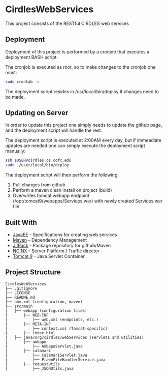 # CirdlesWebServices

This project consists of the RESTful CIRDLES web services

## Deployment

Deployment of this project is performed by a cronjob that executes a deployment BASH script.

The cronjob is executed as root, so to make changes to the cronjob one must: 

```BASH
sudo crontab -e
```
The deployment script resides in /usr/local/bin/deploy if changes need to be made.

## Updating on Server

In order to update this project one simply needs to update the github page, and the deployment script will handle the rest.

The deployment script is executed at 2:00AM every day, but if immeadiate updates are needed one can simply execute the deployment script manually:

```BASH
ssh $USER@cirdles.cs.cofc.edu
sudo ./user/local/bin/deploy
```

The deployment script will then perform the following:

1. Pull changes from github
2. Perform a maven clean install on project (build)
3. Overwrites tomcat webapp endpoint (/opt/tomcat9/webapps/Services.war) with newly created Services.war file

## Built With

* [JavaEE](http://www.oracle.com/technetwork/java/javaee/tech/index.html) - Specifications for creating web services
* [Maven](https://maven.apache.org/) - Dependency Management
* [JitPack](https://jitpack.io/) - Package repository for github/Maven
* [NGINX](https://www.nginx.com/) - Server Platform / Traffic director
* [Tomcat 9](http://tomcat.apache.org/) - Java Servlet Container


## Project Structure

```
CirdlesWebServices
├── .gitignore
├── LICENSE
├── README.md
├── pom.xml (configuration, maven)
├── src/main
|   ├── webapp (configuration files)
|       ├── WEB-INF
|           ├── web.xml (endpoints, etc.)
|       ├── META-INF
|           ├── context.xml (Tomcat-specific)
|       ├── index.html
|   ├── java/org/cirdles/webServices (servlets and utilities)
|       ├── ambapo
|           ├── AmbapoServlet.java
|       ├── calamari
|           ├── CalamariServlet.java
|           ├── PrawnFileHandlerService.java
|       ├── requestUtils
|           ├── JSONUtils.java
```
